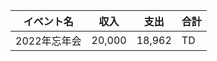 |  イベント名  |  収入  |  支出  |  合計  |
| ---- | ---- | ---- | ---- |
|  2022年忘年会  |  20,000  |  18,962  |  TD  |
